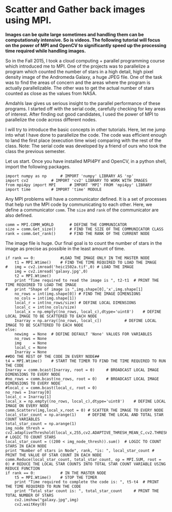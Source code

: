 # Scatter and Gather back images using MPI.
<b> Images can be quite large sometimes and handling them can be computationaly intensive. So is videos. The following tutorial will focus on the power of MPI and OpenCV to significantly speed up the processing time required while handling images. </b>

So in the Fall 2015, I took a cloud computing + parallel programming course which introduced me to MPI. One of the projects was to parallelize a program which counted the number of stars in a high detail, high pixel density image of the Andromeda Galaxy, a huge JPEG file. One of the task was to find the areas of concern and the areas where the program is actually parallelizable. The other was to get the actual number of stars counted as close as the values from NASA.

Amdahls law gives us serious insight to the parallel performance of these programs. I started off with the serial code, carefully checking for key areas of interest. After finding out good candidates, I used the power of MPI to parallelize the code across different nodes.

I will try to introduce the basic concepts in other tutorials. Here, let me jump into what I have done to parallelize the code. The code was efficient enough to land the first place (execution time wise) comparing with the rest of the class. Note: The serial code was developed by a friend of ours who took the class the previous semester. 

Let us start.
Once you have installed MPI4PY and OpenCV, in a python shell, import the following packages.
```
import numpy as np		# IMPORT 'numpy' LIBRARY AS 'np'
import cv2			# IMPORT 'cv2' LIBRARY TO WORK WITH IMAGES
from mpi4py import MPI		# IMPORT 'MPI' FROM 'mpi4py' LIBRARY
import time			# IMPORT 'time' MODULE
```

Any MPI problems will have a communicator defined. It is a set of processes that help run the MPI code by communicating to each other. Here, we define a communicator `comm`. The `size` and `rank` of the communicator are also defined. 
```
comm = MPI.COMM_WORLD		# DEFINE THE COMMUNICATOR
size = comm.Get_size()		# FIND THE SIZE OF THE COMMUNICATOR CLASS
rank = comm.Get_rank()		# FIND THE RANK OF THE CURRENT NODE
```

The image file is huge. Our final goal is to count the number of stars in the image as precise as possible in the least amount of time. 
```
if rank == 0:			#LOAD THE IMAGE ONLY IN THE MASTER NODE
	t1 = MPI.Wtime()	# FIND THE TIME REQUIRED TO LOAD THE IMAGE
#	img = cv2.imread('heic1502a.tif',0)	# LOAD THE IMAGE 
	img = cv2.imread('galaxy.jpg',0)
	t2 = MPI.Wtime()
	print "Time required to read the image is ", t2-t1	# PRINT THE TIME REQUIRED TO LOAD THE IMAGE
#	print "Shape of image is ",img.shape[0],'x',img.shape[1]
	no_rows = int(img.shape[0])	# FIND THE IMAGE DIMENSIONS
	no_cols = int(img.shape[1])
	local_r = int(no_rows/size)	# DEFINE LOCAL DIMENSIONS
	local_c = int(no_cols/size)
	local_x = np.empty((no_rows, local_c),dtype='uint8')	# DEFINE LOCAL IMAGE TO BE SCATTERED TO EACH NODE
	Inarray = np.array([no_rows, local_c])			# DEFINE LOCAL IMAGE TO BE SCATTERED TO EACH NODE
else:	
	newimg 	= None	# DEFINE DEFAULT 'None' VALUES FOR VARIABLES
	no_rows = None
	img 	= None
	local_c = None
	Inarray = None
##DO THE REST OF THE CODE IN EVERY NODE##
t4 = MPI.Wtime()	# START THE TIMER TO FIND THE TIME REQUIRED TO RUN THE CODE
Inarray = comm.bcast(Inarray, root = 0)		# BROADCAST LOCAL IMAGE DIMENSIONS TO EVERY NODE
#no_rows = comm.bcast(no_rows, root = 0)	# BROADCAST LOCAL IMAGE DIMENSIONS TO EVERY NODE
#local_c = comm.bcast(local_c, root = 0)
no_rows = Inarray[0]
local_c = Inarray[1]
local_x = np.empty((no_rows, local_c),dtype='uint8')	# DEFINE LOCAL IMAGE ON EVERY NODE
comm.Scatterv(img,local_x,root = 0)	# SCATTER THE IMAGE TO EVERY NODE
local_star_count = np.arange(1)		# DEFINE THE LOCAL AND TOTAL STAR COUNT VARIABLES
total_star_count = np.arange(1)
img_node_thresh =  cv2.adaptiveThreshold(local_x,255,cv2.ADAPTIVE_THRESH_MEAN_C,cv2.THRESH_BINARY,59,0) # LOGIC TO COUNT STARS
local_star_count = ((200 < img_node_thresh)).sum()	# LOGIC TO COUNT STARS IN EACH NODE
print "Number of stars in Node", rank, "is: ", local_star_count	# PRINT THE VALUE OF STAR COUNT IN EACH NODE
comm.Reduce(local_star_count, total_star_count, op = MPI.SUM, root = 0)	# REDUCE THE LOCAL STAR COUNTS INTO TOTAL STAR COUNT VARIABLE USING REDUCE FUNCTION
if rank == 0:			# IN THE MASTER NODE
	t5 = MPI.Wtime()	# STOP THE TIMER
	print "Time required to complete the code is: ", t5-t4 	# PRINT THE TIME REQUIRED TO RUN THE CODE
	print "Total star count is: ", total_star_count		# PRINT THE TOTAL NUMBER OF STARS
	cv2.imshow("galaxy.jpg",img)
	cv2.waitKey(0)
```
